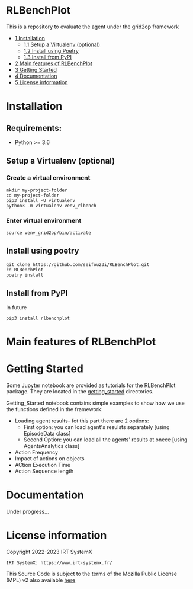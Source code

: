 # RLBenchPlot
This is a repository to evaluate the agent under the grid2op framework

*   [1 Installation](#installation)
    *   [1.1 Setup a Virtualenv (optional)](#setup-a-virtualenv-optional)
    *   [1.2 Install using Poetry](#install-using-poetry)
    *   [1.3 Install from PyPI](#install-from-pypi)
*   [2 Main features of RLBenchPlot](#main-features-of-rlbenchplot)
*   [3 Getting Started](#getting-started)
*   [4 Documentation](#documentation)
*   [5 License information](#license-information)

# Installation
## Requirements:
*   Python >= 3.6

## Setup a Virtualenv (optional)
### Create a virtual environment 
```commandline
mkdir my-project-folder
cd my-project-folder
pip3 install -U virtualenv
python3 -m virtualenv venv_rlbench
```
### Enter virtual environment
```commandline
source venv_grid2op/bin/activate
```

## Install using poetry
```commandline
git clone https://github.com/seifou23i/RLBenchPlot.git
cd RLBenchPlot
poetry install
```

## Install from PyPI
In future 
```commandline
pip3 install rlbenchplot
```

# Main features of RLBenchPlot

# Getting Started
Some Jupyter notebook are provided as tutorials for the RLBenchPlot package. They are located in the 
[getting_started](getting_started) directories. 

Getting_Started notebook contains simple examples to show how we use the functions defined in the framework:

   * Loading agent results- fot this part there are 2 options:
      * First option: you can load agent's resulsts separately [using EpisodeData class]
      * Second Option: you can load all the agents' results at onece [using AgentsAnalytics class]
   * Action Frequency
   * Impact of actions on objects 
   * ACtion Execution Time
   * Action Sequence length


   

# Documentation
Under progress...

# License information
Copyright 2022-2023 IRT SystemX

    IRT SystemX: https://www.irt-systemx.fr/

This Source Code is subject to the terms of the Mozilla Public License (MPL) v2 also available 
[here](https://www.mozilla.org/en-US/MPL/2.0/)
